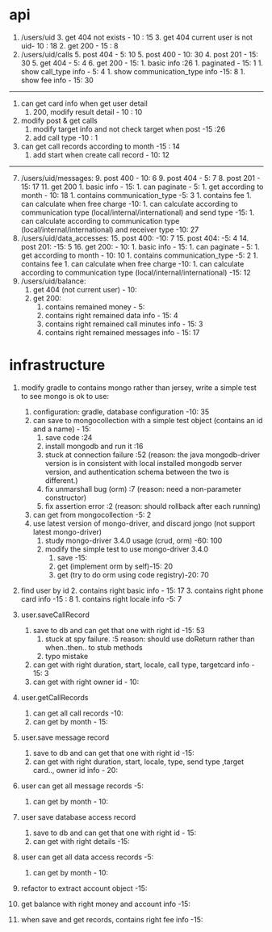 # api
1. /users/uid
	3. get 404 not exists - 10 : 15
	3. get 404 current user is not uid- 10 : 18
	2. get 200 - 15 : 8
3. /users/uid/calls
	5. post 404 - 5: 10
	5. post 400 - 10: 30
	4. post 201 - 15: 30
	5. get 404 - 5: 4
	6. get 200 - 15: 
	    1. basic info :26
	    1. paginated - 15: 1
	    1. show call_type info - 5: 4
	    1. show communication_type info -15: 8
	    1. show fee info - 15:  30

-----------
1. can get card info when get user detail
    1. 200, modify result detail - 10 : 10
1. modify post & get calls
    1. modify target info and not check target when post -15 :26
    1. add call type -10 : 1
1. can get call records according to month -15 : 14
    1. add start when create call record - 10: 12
-----------

7. /users/uid/messages:
	9. post 400 - 10: 6
	9. post 404 - 5: 7
	8. post 201 - 15: 17
	11. get 200
	    1. basic info - 15: 
	    1. can paginate - 5:
	    1. get according to month - 10: 18
	    1. contains communication_type -5: 3
	    1. contains fee
	        1. can calculate when free charge -10: 
	        1. can calculate according to communication type (local/internal/international) and send type -15: 
	        1. can calculate according to communication type (local/internal/international) and receiver type -10: 27
13. /users/uid/data_accesses:
	15. post 400: -10: 7
	15. post 404: -5: 4
	14. post 201: -15: 5
	16. get 200: - 10:
        1. basic info - 15:
	    1. can paginate - 5:
	    1. get according to month - 10: 10
	    1. contains communication_type -5: 2
	    1. contains fee
	        1. can calculate when free charge -10:
	        1. can calculate according to communication type (local/internal/international) -15: 12
1. /users/uid/balance:
    1. get 404 (not current user) - 10:
    1. get 200:
        1. contains remained money - 5:
        1. contains right remained data info - 15: 4
        1. contains right remained call minutes info - 15: 3
        1. contains right remained messages info - 15: 17



# infrastructure
1. modify gradle to contains mongo rather than jersey, write a simple test to see mongo is ok to use:
    1. configuration: gradle, database configuration -10: 35 
    1. can save to mongocollection with a simple test object (contains an id and a name) - 15:
        1. save code :24
        1. install mongodb and run it :16
        1. stuck at connection failure :52 (reason: the java mongodb-driver version is in consistent with local installed mongodb server version, and authentication schema between the two is different.)
        1. fix unmarshall bug (orm) :7 (reason: need a non-parameter constructor)
        1. fix assertion error :2 (reason: should rollback after each running)
    1. can get from mongocollection -5: 2
    1. use latest version of mongo-driver, and discard jongo (not support latest mongo-driver)
        1. study mongo-driver 3.4.0 usage (crud, orm) -60: 100
        2. modify the simple test to use mongo-driver 3.4.0
            1. save -15:
            2. get (implement orm by self)-15: 20
            2. get (try to do orm using code registry)-20: 70

1. find user by id
	2. contains right basic info - 15: 17
	3. contains right phone card info -15 : 8 
	    1. contains right locale info -5: 7
5. user.saveCallRecord
    1. save to db and can get that one with right id -15: 53
        1. stuck at spy failure. :5 reason: should use doReturn rather than when..then.. to stub methods
        1. typo mistake
    1. can get with right duration, start, locale, call type, targetcard info - 15: 3
    1. can get with right owner id - 10:
1. user.getCallRecords
    1. can get all call records -10:
    1. can get by month - 15:
1. user.save message record
    1. save to db and can get that one with right id -15:
    1. can get with right duration, start, locale, type, send type ,target card.., owner id info - 20:
1. user can get all message records -5:
    1. can get by month - 10:
1. user save database access record
    1. save to db and can get that one with right id - 15:
    1. can get with right details -15:
1. user can get all data access records -5:
    1. can get by month - 10:
1. refactor to extract account object -15:
1. get balance with right money and account info -15:

1. when save and get records, contains right fee info -15:
